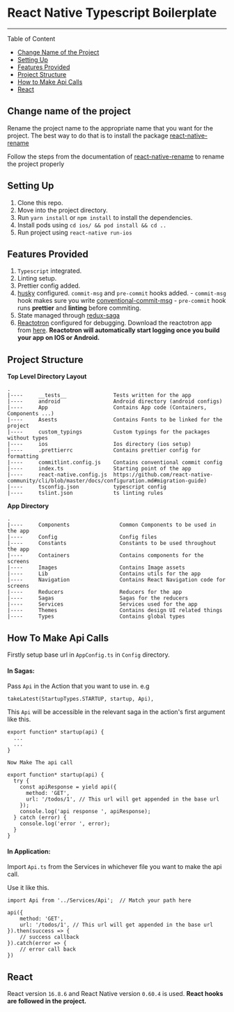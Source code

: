 # React Native Typescript Boilerplate

---

Table of Content

- [Change Name of the Project](#change-name-of-the-project)
- [Setting Up](#setting-up)
- [Features Provided](#features-provided)
- [Project Structure](#project-structure)
- [How to Make Api Calls](#how-to-make-api-calls)
- [React](#react)

## Change name of the project

Rename the project name to the appropriate name that you want for the project. The best way to do that is to install the package [react-native-rename](https://github.com/junedomingo/react-native-rename)

Follow the steps from the documentation of [react-native-rename](https://github.com/junedomingo/react-native-rename) to rename the project properly

## Setting Up

1. Clone this repo.
2. Move into the project directory.
3. Run `yarn install` or `npm install` to install the dependencies.
4. Install pods using `cd ios/ && pod install && cd ..`
5. Run project using `react-native run-ios`

## Features Provided

1. `Typescript` integrated.
2. Linting setup.
3. Prettier config added.
4. [husky](https://github.com/typicode/husky) configured. `commit-msg` and `pre-commit` hooks added. - `commit-msg` hook makes sure you write [conventional-commit-msg](https://github.com/conventional-changelog/commitlint/tree/master/%40commitlint/config-conventional) - `pre-commit` hook runs **prettier** and **linting** before commiting.
5. State managed through [redux-saga](https://github.com/redux-saga/redux-saga)
6. [Reactotron](https://github.com/infinitered/reactotron) configured for debugging. Download the reactotron app from [here](https://github.com/infinitered/reactotron/releases).
   **Reactotron will automatically start logging once you build your app on IOS or Android.**

## Project Structure

**Top Level Directory Layout**

```
.
|----     __tests__               Tests written for the app
|----     android                 Android directory (android configs)
|----     App                     Contains App code (Containers, Components ...)
|----     Asests                  Contains Fonts to be linked for the project
|----     custom_typings          Custom typings for the packages without types
|----     ios                     Ios directory (ios setup)
|----     .prettierrc             Contains prettier config for formatting
|----     commitlint.config.js    Contains conventional commit config
|----     index.ts                Starting point of the app
|----     react-native.config.js  https://github.com/react-native-community/cli/blob/master/docs/configuration.md#migration-guide)
|----     tsconfig.json           typescript config
|----     tslint.json             ts linting rules
```

**App Directory**

```
.
|----     Components                Common Components to be used in the app
|----     Config                    Config files
|----     Constants                 Constants to be used throughout the app
|----     Containers                Contains components for the screens
|----     Images                    Contains Image assets
|----     Lib                       Contains utils for the app
|----     Navigation                Contains React Navigation code for screens
|----     Reducers                  Reducers for the app
|----     Sagas                     Sagas for the reducers
|----     Services                  Services used for the app
|----     Themes                    Contains design UI related things
|----     Types                     Contains global types
```

## How To Make Api Calls

Firstly setup base url in `AppConfig.ts` in `Config` directory.

#### In Sagas:

Pass `Api` in the Action that you want to use in.
e.g

```
takeLatest(StartupTypes.STARTUP, startup, Api),
```

This `Api` will be accessible in the relevant saga in the action's first argument like this.

```
export function* startup(api) {
  ...
  ...
}
```

`Now Make The api call`

```
export function* startup(api) {
  try {
    const apiResponse = yield api({
      method: 'GET',
      url: '/todos/1', // This url will get appended in the base url
    });
    console.log('api response ', apiResponse);
  } catch (error) {
    console.log('error ', error);
  }
}
```

#### In Application:

Import `Api.ts` from the Services in whichever file you want to make the api call.

Use it like this.

```
import Api from '../Services/Api';  // Match your path here

api({
    method: 'GET',
    url: '/todos/1', // This url will get appended in the base url
}).then(success => {
    // success callback
}).catch(error => {
    // error call back
})
```

## React

React version `16.8.6` and React Native version `0.60.4` is used.
**React hooks are followed in the project.**
